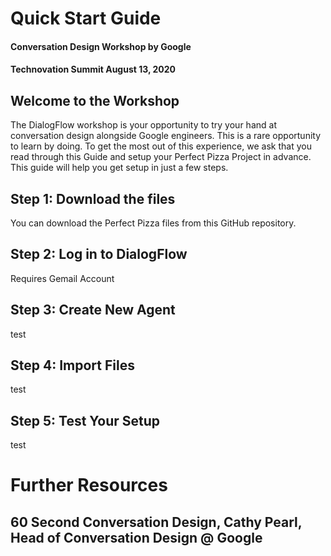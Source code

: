 # Quick Start Guide
#### Conversation Design Workshop by Google
#### Technovation Summit August 13, 2020


## Welcome to the Workshop
The DialogFlow workshop is your opportunity to try your hand at conversation design alongside Google engineers. This is a rare opportunity to learn by doing. To get the most out of this experience, we ask that you read through this Guide and setup your Perfect Pizza Project in advance. This guide will help you get setup in just a few steps.

## Step 1: Download the files
You can download the Perfect Pizza files from this GitHub repository.

## Step 2: Log in to DialogFlow
Requires Gemail Account

## Step 3: Create New Agent
test

## Step 4: Import Files
test

## Step 5: Test Your Setup
test

# Further Resources
## 60 Second Conversation Design, Cathy Pearl, Head of Conversation Design @ Google

